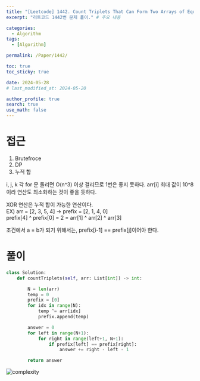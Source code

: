 ```yaml
---
title: "[Leetcode] 1442. Count Triplets That Can Form Two Arrays of Equal XOR - 파이썬, 누적합"
excerpt: "리트코드 1442번 문제 풀이." # 주요 내용

categories:
  - Algorithm
tags:
  - [Algorithm]

permalink: /Paper/1442/

toc: true
toc_sticky: true

date: 2024-05-28
# last_modified_at: 2024-05-20

author_profile: true
search: true
use_math: false
---
```


# 접근

1. Brutefroce
2. DP
3. 누적 합

i, j, k 각 for 문 돌리면 O(n^3) 이상 걸리므로 1번은 좋지 못하다.
arr[i] 최대 값이 10^8이라 연산도 최소화하는 것이 좋을 듯하다.

XOR 연산은 누적 합이 가능한 연산이다.   
EX) arr = [2, 3, 5, 4] -> prefix = [2, 1, 4, 0]    
prefix[4] ^ prefix[0] = 2 = arr[1] ^ arr[2] ^ arr[3]

조건에서 a = b가 되기 위해서는, prefix[i-1] == prefix[j]이어야 한다.

# 풀이

```python
class Solution:
    def countTriplets(self, arr: List[int]) -> int:

        N = len(arr)
        temp = 0
        prefix = [0]
        for idx in range(N):
            temp ^= arr[idx]
            prefix.append(temp)

        answer = 0
        for left in range(N+1):
            for right in range(left+1, N+1):
                if prefix[left] == prefix[right]:
                    answer += right - left - 1

        return answer

```
![complexity]({{site.url}}/assets/images/posts_img/2024-05-28-1/image.png)